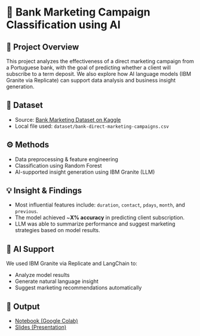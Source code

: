 # 🧠 Bank Marketing Campaign Classification using AI

## 📌 Project Overview
This project analyzes the effectiveness of a direct marketing campaign from a Portuguese bank, with the goal of predicting whether a client will subscribe to a term deposit. We also explore how AI language models (IBM Granite via Replicate) can support data analysis and business insight generation.

## 📂 Dataset
- Source: [Bank Marketing Dataset on Kaggle](https://www.kaggle.com/datasets/ruthgn/bank-marketing-data-set)
- Local file used: `dataset/bank-direct-marketing-campaigns.csv`

## ⚙️ Methods
- Data preprocessing & feature engineering
- Classification using Random Forest
- AI-supported insight generation using IBM Granite (LLM)

## 💡 Insight & Findings
- Most influential features include: `duration`, `contact`, `pdays`, `month`, and `previous`.
- The model achieved ~**X% accuracy** in predicting client subscription.
- LLM was able to summarize performance and suggest marketing strategies based on model results.

## 🤖 AI Support
We used IBM Granite via Replicate and LangChain to:
- Analyze model results
- Generate natural language insight
- Suggest marketing recommendations automatically

## 🔗 Output
- [Notebook (Google Colab)](link-ke-colab-mu)
- [Slides (Presentation)](link-ke-slides)
